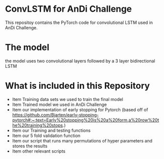# ConvLSTM for AnDi Challenge
This repositoy contains the PyTorch code for convolutional LSTM used in AnDi Challenge.


# The model
the model uses two convolutional layers followed by a 3 layer bidirectional LSTM

# What is included in this Repository
* Item Training data sets we used to train the final model
* Item Trained model we used in AnDi Challenge
* Item our implementation of early stopping for Pytorch (based off of https://github.com/Bjarten/early-stopping-pytorch#:~:text=Early%20stopping%20is%20a%20form,a%20row%20the%20training%20stops.)
* Item our Training and testing functions
* Item our 5 fold validation function
* Item our script that runs many permutations of hyper parameters and stores the results
* Item other relevant scripts
